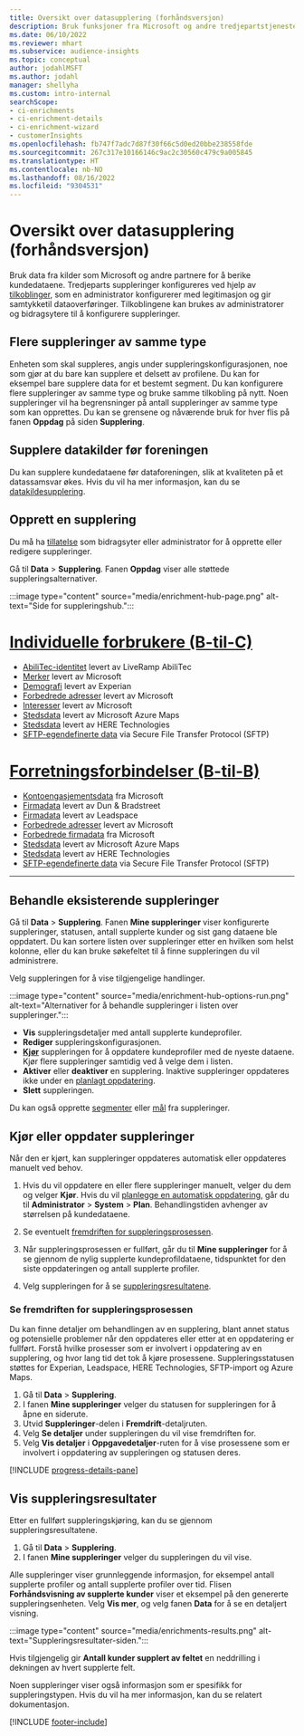 ```yaml
---
title: Oversikt over datasupplering (forhåndsversjon)
description: Bruk funksjoner fra Microsoft og andre tredjepartstjenester til å supplere kundedataene.
ms.date: 06/10/2022
ms.reviewer: mhart
ms.subservice: audience-insights
ms.topic: conceptual
author: jodahlMSFT
ms.author: jodahl
manager: shellyha
ms.custom: intro-internal
searchScope:
- ci-enrichments
- ci-enrichment-details
- ci-enrichment-wizard
- customerInsights
ms.openlocfilehash: fb747f7adc7d87f30f66c5d0ed20bbe238558fde
ms.sourcegitcommit: 267c317e10166146c9ac2c30560c479c9a005845
ms.translationtype: HT
ms.contentlocale: nb-NO
ms.lasthandoff: 08/16/2022
ms.locfileid: "9304531"
---
```

# <a name="data-enrichment-preview-overview"></a>Oversikt over datasupplering (forhåndsversjon)

Bruk data fra kilder som Microsoft og andre partnere for å berike kundedataene. Tredjeparts suppleringer konfigureres ved hjelp av [tilkoblinger](connections.md), som en administrator konfigurerer med legitimasjon og gir samtykketil dataoverføringer. Tilkoblingene kan brukes av administratorer og bidragsytere til å konfigurere suppleringer.  

## <a name="multiple-enrichments-of-the-same-type"></a>Flere suppleringer av samme type

Enheten som skal suppleres, angis under suppleringskonfigurasjonen, noe som gjør at du bare kan supplere et delsett av profilene. Du kan for eksempel bare supplere data for et bestemt segment. Du kan konfigurere flere suppleringer av samme type og bruke samme tilkobling på nytt. Noen suppleringer vil ha begrensninger på antall suppleringer av samme type som kan opprettes. Du kan se grensene og nåværende bruk for hver flis på fanen **Oppdag** på siden **Supplering**.

## <a name="enrich-data-sources-before-unification"></a>Supplere datakilder før foreningen

Du kan supplere kundedataene før dataforeningen, slik at kvaliteten på et datassamsvar økes. Hvis du vil ha mer informasjon, kan du se [datakildesupplering](data-sources-enrichment.md).

## <a name="create-an-enrichment"></a>Opprett en supplering

Du må ha [tillatelse](permissions.md) som bidragsyter eller administrator for å opprette eller redigere suppleringer.

Gå til **Data** > **Supplering**. Fanen **Oppdag** viser alle støttede suppleringsalternativer.

:::image type="content" source="media/enrichment-hub-page.png" alt-text="Side for suppleringshub.":::

# <a name="individual-consumers-b-to-c"></a>[Individuelle forbrukere (B-til-C)](#tab/b2c)

- [AbiliTec-identitet](enrichment-liveramp.md) levert av LiveRamp AbiliTec
- [Merker](enrichment-microsoft.md) levert av Microsoft
- [Demografi](enrichment-experian.md) levert av Experian
- [Forbedrede adresser](enrichment-enhanced-addresses.md) levert av Microsoft
- [Interesser](enrichment-microsoft.md) levert av Microsoft
- [Stedsdata](enrichment-azure-maps.md) levert av Microsoft Azure Maps
- [Stedsdata](enrichment-here.md) levert av HERE Technologies
- [SFTP-egendefinerte data](enrichment-SFTP-custom-import.md) via Secure File Transfer Protocol (SFTP)

# <a name="business-accounts-b-to-b"></a>[Forretningsforbindelser (B-til-B)](#tab/b2b)

- [Kontoengasjementsdata](enrichment-office.md) fra Microsoft
- [Firmadata](enrichment-dnb.md) levert av Dun & Bradstreet
- [Firmadata](enrichment-leadspace.md) levert av Leadspace
- [Forbedrede adresser](enrichment-enhanced-addresses.md) levert av Microsoft
- [Forbedrede firmadata](enrichment-enhanced-company-data.md) fra Microsoft
- [Stedsdata](enrichment-azure-maps.md) levert av Microsoft Azure Maps
- [Stedsdata](enrichment-here.md) levert av HERE Technologies
- [SFTP-egendefinerte data](enrichment-SFTP-custom-import.md) via Secure File Transfer Protocol (SFTP)

---

## <a name="manage-existing-enrichments"></a>Behandle eksisterende suppleringer

Gå til **Data** > **Supplering**. Fanen **Mine suppleringer** viser konfigurerte suppleringer, statusen, antall supplerte kunder og sist gang dataene ble oppdatert. Du kan sortere listen over suppleringer etter en hvilken som helst kolonne, eller du kan bruke søkefeltet til å finne suppleringen du vil administrere.

Velg suppleringen for å vise tilgjengelige handlinger.

:::image type="content" source="media/enrichment-hub-options-run.png" alt-text="Alternativer for å behandle suppleringer i listen over suppleringer.":::

- **Vis** suppleringsdetaljer med antall supplerte kundeprofiler.
- **Rediger** suppleringskonfigurasjonen.
- [**Kjør**](#run-or-refresh-enrichments) suppleringen for å oppdatere kundeprofiler med de nyeste dataene. Kjør flere suppleringer samtidig ved å velge dem i listen.
- **Aktiver** eller **deaktiver** en supplering. Inaktive suppleringer oppdateres ikke under en [planlagt oppdatering](schedule-refresh.md).
- **Slett** suppleringen.

Du kan også opprette [segmenter](segments.md) eller [mål](measures.md) fra suppleringer.

## <a name="run-or-refresh-enrichments"></a>Kjør eller oppdater suppleringer

Når den er kjørt, kan suppleringer oppdateres automatisk eller oppdateres manuelt ved behov.

1. Hvis du vil oppdatere en eller flere suppleringer manuelt, velger du dem og velger **Kjør**. Hvis du vil [planlegge en automatisk oppdatering](schedule-refresh.md), går du til **Administrator** > **System** > **Plan**. Behandlingstiden avhenger av størrelsen på kundedataene.

1. Se eventuelt [fremdriften for suppleringsprosessen](#see-the-progress-of-the-enrichment-process).

1. Når suppleringsprosessen er fullført, går du til **Mine suppleringer** for å se gjennom de nylig supplerte kundeprofildataene, tidspunktet for den siste oppdateringen og antall supplerte profiler.

1. Velg suppleringen for å se [suppleringsresultatene](#view-enrichment-results).

### <a name="see-the-progress-of-the-enrichment-process"></a>Se fremdriften for suppleringsprosessen

Du kan finne detaljer om behandlingen av en supplering, blant annet status og potensielle problemer når den oppdateres eller etter at en oppdatering er fullført. Forstå hvilke prosesser som er involvert i oppdatering av en supplering, og hvor lang tid det tok å kjøre prosessene. Suppleringsstatusen støttes for Experian, Leadspace, HERE Technologies, SFTP-import og Azure Maps.

1. Gå til **Data** > **Supplering**.
1. I fanen **Mine suppleringer** velger du statusen for suppleringen for å åpne en siderute.
1. Utvid **Suppleringer**-delen i **Fremdrift**-detaljruten.
1. Velg **Se detaljer** under suppleringen du vil vise fremdriften for.
1. Velg **Vis detaljer** i **Oppgavedetaljer**-ruten for å vise prosessene som er involvert i oppdatering av suppleringen og statusen deres.

[!INCLUDE [progress-details-pane](includes/progress-details-pane.md)]

## <a name="view-enrichment-results"></a>Vis suppleringsresultater

Etter en fullført suppleringskjøring, kan du se gjennom suppleringsresultatene.

1. Gå til **Data** > **Supplering**.
1. I fanen **Mine suppleringer** velger du suppleringen du vil vise.

Alle suppleringer viser grunnleggende informasjon, for eksempel antall supplerte profiler og antall supplerte profiler over tid. Flisen **Forhåndsvisning av supplerte kunder** viser et eksempel på den genererte suppleringsenheten. Velg **Vis mer**, og velg fanen **Data** for å se en detaljert visning.

:::image type="content" source="media/enrichments-results.png" alt-text="Suppleringsresultater-siden.":::

Hvis tilgjengelig gir **Antall kunder supplert av feltet** en neddrilling i dekningen av hvert supplerte felt.

Noen suppleringer viser også informasjon som er spesifikk for suppleringstypen. Hvis du vil ha mer informasjon, kan du se relatert dokumentasjon.

[!INCLUDE [footer-include](includes/footer-banner.md)]
